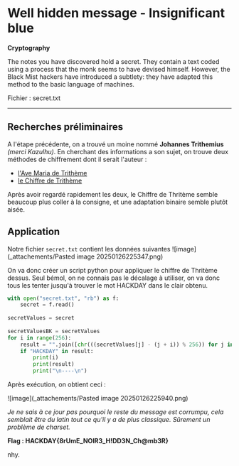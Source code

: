 # Well hidden message - Insignificant blue

**Cryptography**

The notes you have discovered hold a secret. They contain a text coded using a process that the monk seems to have devised himself. However, the Black Mist hackers have introduced a subtlety: they have adapted this method to the basic language of machines.

Fichier : secret.txt

---

## Recherches préliminaires

A l'étape précédente, on a trouvé un moine nommé **Johannes Trithemius** *(merci Kazulhu)*. En cherchant des informations a son sujet, on trouve deux méthodes de chiffrement dont il serait l'auteur : 
- [l'Ave Maria de Trithème](https://www.dcode.fr/ave-maria-tritheme)
- [le Chiffre de Trithème](https://www.dcode.fr/chiffre-tritheme)

Après avoir regardé rapidement les deux, le Chiffre de Thritème semble beaucoup plus coller à la consigne, et une adaptation binaire semble plutôt aisée.

## Application

Notre fichier `secret.txt` contient les données suivantes 
![image](_attachements/Pasted image 20250126225347.png)

On va donc créer un script python pour appliquer le chiffre de Thritème dessus. Seul bémol, on ne connais pas le décalage à utiliser, on va donc tous les tenter jusqu'à trouver le mot HACKDAY dans le clair obtenu.

```python
with open("secret.txt", "rb") as f:  
    secret = f.read()  
  
secretValues = secret  
  
secretValuesBK = secretValues  
for i in range(256):  
    result = "".join([chr(((secretValues[j] - (j + i)) % 256)) for j in range(len(secretValues))])  
    if "HACKDAY" in result:  
        print(i)  
        print(result)  
        print("\n----\n")
```

Après exécution, on obtient ceci :

![image](_attachements/Pasted image 20250126225940.png)

*Je ne sais à ce jour pas pourquoi le reste du message est corrumpu, cela semblait être du latin tout ce qu'il y a de plus classique. Sûrement un problème de charset.*

**Flag : HACKDAY{8rUmE_NOIR3_H!DD3N_Ch@mb3R}**

nhy.
